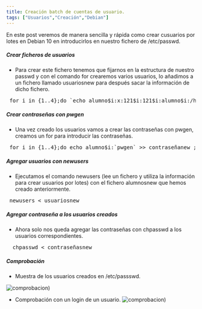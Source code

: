 ```yaml
---
title: Creación batch de cuentas de usuario.
tags: ["Usuarios","Creación","Debian"]
---
```


En este post veremos de manera sencilla y rápida como crear cusuarios por lotes en Debian 10 en introducirlos en nuestro fichero de /etc/passwd.

##### Crear ficheros de usuarios

- Para crear este fichero tenemos que fijarnos en la estructura de nuestro passwd y con el comando for crearemos varios usuarios, lo añadimos a un fichero llamado usuariosnew para después sacar la información de dicho fichero.

<pre>
 for i in {1..4};do `echo alumno$i:x:121$i:121$i:alumno$i:/home/alumno$i:/bin/bash >> alumnosnew`;done
</pre>

##### Crear contraseñas con pwgen

- Una vez creado los usuarios vamos a crear las contraseñas con pwgen, creamos un for para introducir las contraseñas.

<pre>
 for i in {1..4};do echo alumno$i:`pwgen` >> contraseñanew ;done
</pre>

#####  Agregar usuarios con newusers

- Ejecutamos el comando newusers (lee un fichero y utiliza la información para crear usuarios por lotes) con el fichero alumnosnew que hemos creado anteriormente.

<pre>
 newusers < usuariosnew
</pre>
#####  Agregar contraseña a los usuarios creados

- Ahora solo nos queda agregar las contraseñas con chpasswd a los usuarios correspondientes.

<pre>
  chpasswd < contraseñasnew
</pre>

##### Comprobación

- Muestra de los usuarios creados en /etc/passswd.

![comprobacion](/QuestTIC/img-post/batch/comprobacion.png))

- Comprobación con un login de un usuario.
![comprobacion](/QuestTIC/img-post/batch/login.png))
